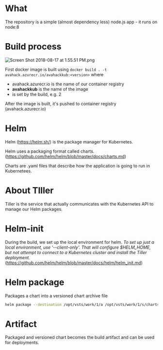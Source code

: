 # What
The repository is a simple (almost dependency less) node.js app - it runs on node:8

# Build process
![Screen Shot 2018-08-17 at 1.55.51 PM.png](/.attachments/Screen%20Shot%202018-08-17%20at%201.55.51%20PM-aaddbf97-631a-44cf-b6b0-539ee2aa7373.png)

First docker image is built using `docker build . -t avahack.azurecr.io/avahackkub:<version>` where
* avahack.azurecr.io is the name of our container registry
* **avahackkub** is the name of the image
* **<version>** is set by the build, e.g. 2

After the image is built, it's pushed to container registry (avahack.azurecr.io)

# Helm
Helm (https://helm.sh/) is the package manager for Kubernetes.

Helm uses a packaging format called charts. (https://github.com/helm/helm/blob/master/docs/charts.md)

Charts are .yaml files that describe how the application is going to run in Kubernetees.

# About TIller
Tiller is the service that actually communicates with the Kubernetes API to manage our Helm packages.

# Helm-init
During the build, we set up the local environment for helm.
_To set up just a local environment, use '--client-only'. That will configure $HELM_HOME, but not attempt to connect to a Kubernetes cluster and install the Tiller deployment._ (https://github.com/helm/helm/blob/master/docs/helm/helm_init.md)

# Helm package
Packages a chart into a versioned chart archive file
```bash
helm package --destination /opt/vsts/work/1/a /opt/vsts/work/1/s/charts/sampleapp
```

# Artifact
Packaged and versioned chart becomes the build artifact and can be used for deployments.